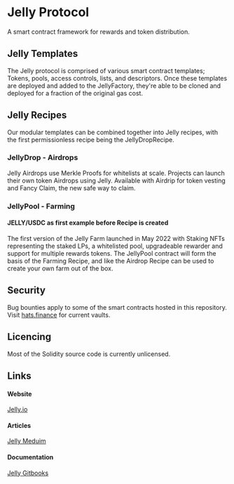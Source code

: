 # Jelly Protocol

A smart contract framework for rewards and token distribution.

## Jelly Templates
The Jelly protocol is comprised of various smart contract templates; Tokens, pools, access controls, lists, and descriptors. Once these templates are deployed and added to the JellyFactory, they're able to be cloned and deployed for a fraction of the original gas cost. 

## Jelly Recipes
Our modular templates can be combined together into Jelly recipes, with the first permissionless recipe being the JellyDropRecipe.

### JellyDrop - Airdrops
Jelly Airdrops use Merkle Proofs for whitelists at scale. Projects can launch their own token Airdrops using Jelly.
Available with Airdrip for token vesting and Fancy Claim, the new safe way to claim.

### JellyPool - Farming 
#### JELLY/USDC as first example before Recipe is created
The first version of the Jelly Farm launched in May 2022 with Staking NFTs representing the staked LPs, a whitelisted pool, upgradeable rewarder and support for multiple rewards tokens. The JellyPool contract will form the basis of the Farming Recipe, and like the Airdrop Recipe can be used to create your own farm out of the box.

## Security
Bug bounties apply to some of the smart contracts hosted in this repository. Visit [hats.finance](https://hats.finance/) for current vaults.

## Licencing
Most of the Solidity source code is currently unlicensed.  

## Links
#### Website
[Jelly.io](https://jelly.io/)

#### Articles
[Jelly Meduim](https://medium.com/jelly-blog)

#### Documentation
[Jelly Gitbooks](https://docs.jelly.io/)
